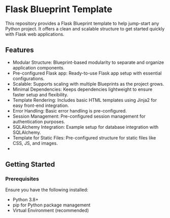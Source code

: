 # Flask Blueprint Template
This repository provides a Flask Blueprint template to help jump-start any Python project. It offers a clean and scalable structure to get started quickly with Flask web applications.

## Features
* Modular Structure: Blueprint-based modularity to separate and organize application components.
* Pre-configured Flask app: Ready-to-use Flask app setup with essential configurations.
* Scalable: Supports scaling with multiple Blueprints as the project grows.
* Minimal Dependencies: Keeps dependencies lightweight to ensure faster setup and flexibility.
* Template Rendering: Includes basic HTML templates using Jinja2 for easy front-end integration.
* Error Handling: Basic error handling is pre-configured.
* Session Management: Pre-configured session management for authentication purposes.
* SQLAlchemy Integration: Example setup for database integration with SQLAlchemy.
* Template for Static Files: Pre-configured structure for static files like CSS, JS, and images.
* 
## Getting Started
### Prerequisites
Ensure you have the following installed:

- Python 3.8+
- pip for Python package management
- Virtual Environment (recommended)

